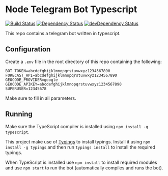 # Node Telegram Bot Typescript 

[![Build Status](https://travis-ci.org/guyspr/node-telegram-bot-ts.svg?branch=master)](https://travis-ci.org/guyspronck/node-telegram-bot-ts) [![Dependency Status](https://david-dm.org/guyspr/node-telegram-bot-ts.svg)](https://david-dm.org/guyspronck/node-telegram-bot-ts) [![devDependency Status](https://david-dm.org/guyspr/node-telegram-bot-ts/dev-status.svg)](https://david-dm.org/guyspronck/node-telegram-bot-ts#info=devDependencies)

This repo contains a telegram bot written in typescript.

## Configuration

Create a `.env` file in the root directory of this repo containing the following:

```
BOT_TOKEN=abcdefghijklmnopqrstuvwxyz1234567890
FORECAST_API=abcdefghijklmnopqrstuvwxyz1234567890
GEOCODE_PROVIDER=google
GEOCODE_APIKEY=abcdefghijklmnopqrstuvwxyz1234567890
SUPERUSER=12345678
```

Make sure to fill in all parameters.

## Running

Make sure the TypeScript compiler is installed using `npm install -g typescript`.

This project make use of [Typings](https://github.com/typings/typings/) to install typings. Install it using `npm install -g typings` and then run `typings install` to install the required typings.

When TypeScript is installed use `npm install` to install required modules and use `npm start` to run the bot (automatically compiles and runs the bot).

